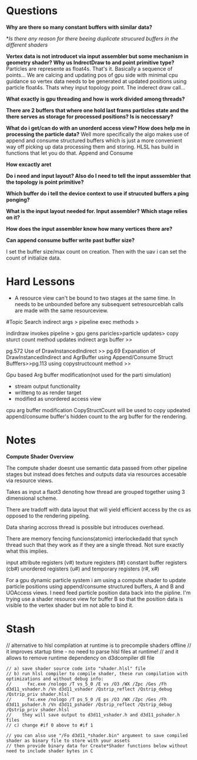# Questions

**Why are there so many constant buffers with similar data?**

**Is there any reason for there beeing duplicate strucured buffers in the different shaders*

**Vertex data is not introducet via input assembler but some mechanism in geometry shader? Why us IndrectDraw to and point primitive type?**
Particles are represente as float4s. That's it. Basically a sequence of points... We are calcing and updating pos of gpu side with minimal cpu guidance so vertex data needs to be generated at updated positions using particle float4s. Thats whey input topology point. The inderect draw call...

**What exactly is gpu threading and how is work divided among threads?**

**There are 2 buffers that where one hold last frams particles state and the there serves as storage for processed positions? Is is neccessary?**

**What do i get/can do with an unorderd access view? How does help me in processing the particle data?**
Well more specifically the algo makes use of append and consume structured buffers which is just a more convenient way off picking up data processing them and storing. HLSL has build in functions that let you do that. Append and Consume

**How excactly aret**


**Do i need and input layout? Also do I need to tell the input asssembler that the topology is point primitive?** 


**Which buffer do i tell the device context to use if strucuted buffers a ping ponging?**


**What is the input layout needed for. Input assembler? Which stage relies on it?**


**How does the input assembler know how many vertices there are?**

**Can append consume buffer write past buffer size?**

I set the buffer size/max count on creation. Then with the uav i can set the count of initialize data.

# Hard Lessons
* A resource view can't be bound to two stages at the same time. In needs to be unbounded before any subsequent setresourceblah calls are made with the same resourceview.

#Topic Search 
indirect args > pipeline exec methods > 

indirdraw invokes pipeline > gpu gens paricles>particle updates> copy sturct count method updates indirect args buffer >>

pg.572 Use of DrawInstancedIndirect >> pg.69 Expanation of DrawInstancedIndirect and AgrBuffer using Append/Consume Struct Bufffers>>pg.113 using copystructcount method >>

Gpu based Arg buffer modification(not used for the parti
simulation)
* stream output functionality
* writteng to as render target
* modified as unordered access view

cpu arg buffer modification
CopyStructCount will be used to copy updeated append/consume buffer's hidden count to the arg buffer for the rendering.

# Notes

**Compute Shader Overview**

The compute shader doesnt use semantic data passed from other pipeline stages but instead does fetches and outputs data via resources accesable via resource views.

Takes as input a flaot3 denoting how thread are grouped together using 3 dimensional scheme.

There are tradoff with data layout that will yield efficient access by the cs as opposed to the rendering pipeling.

Data sharing accross thread is possible but introduces overhead.

There are memory fencing funcions(atomic) interlockedadd that synch thread such that they work as if they are a single thread. Not sure exactly what this implies.

input attribute registers (v#)
texture registers (t#)
constant buffer registers (cb#)
unordered registers (u#)
and temporary registers (r#, x#)


For a gpu dynamic particle system i am using a compute shader to update particle positions using append/consume structured buffers, A and B and UOAccess views. I need feed particle position data back into the pipline. I'm trying use a shader resource view for buffer B so that the position data is visible to the vertex shader but im not able to bind it.



# Stash
// alternative to hlsl compilation at runtime is to precompile shaders offline
    // it improves startup time - no need to parse hlsl files at runtime!
    // and it allows to remove runtime dependency on d3dcompiler dll file
    
    // a) save shader source code into "shader.hlsl" file
    // b) run hlsl compiler to compile shader, these run compilation with optimizations and without debug info:
    //      fxc.exe /nologo /T vs_5_0 /E vs /O3 /WX /Zpc /Ges /Fh d3d11_vshader.h /Vn d3d11_vshader /Qstrip_reflect /Qstrip_debug /Qstrip_priv shader.hlsl
    //      fxc.exe /nologo /T ps_5_0 /E ps /O3 /WX /Zpc /Ges /Fh d3d11_pshader.h /Vn d3d11_pshader /Qstrip_reflect /Qstrip_debug /Qstrip_priv shader.hlsl
    //    they will save output to d3d11_vshader.h and d3d11_pshader.h files
    // c) change #if 0 above to #if 1
    
    // you can also use "/Fo d3d11_*shader.bin" argument to save compiled shader as binary file to store with your assets
    // then provide binary data for Create*Shader functions below without need to include shader bytes in C
    